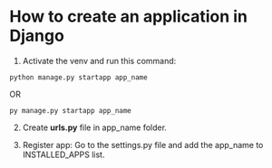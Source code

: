 # How to create an application in Django
1. Activate the venv and run this command:
```Batch
python manage.py startapp app_name
```
OR
```Batch
py manage.py startapp app_name
```

2. Create **urls.py** file in app_name folder.

3. Register app: Go to the settings.py file and add the app_name to INSTALLED_APPS list.

